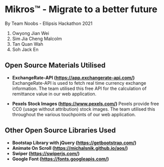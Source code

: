 # Mikros™ - Migrate to a better future
By Team Noobs - Ellipsis Hackathon 2021
1. Owyong Jian Wei
2. Sim Jia Cheng Malcolm
3. Tan Quan Wah
4. Soh Jack En

## Open Source Materials Utilised
- **ExchangeRate-API (https://app.exchangerate-api.com/)**
  ExchangeRate-API is used to fetch real time currency exchange information.
  The team utilised this free API for the calculation of remittance value in our web application.
  
- **Pexels Stock Images (https://www.pexels.com/)**
  Pexels provide free CC0 (usage without attribution) stock images.
  The team utilised this throughout the various touchpoints of our web application.
  
## Other Open Source Libraries Used
- **Bootstap Library with jQuery (https://getbootstrap.com/)**
- **Animate On Scroll (https://michalsnik.github.io/aos/)**
- **Swiper (https://swiperjs.com/)**
- **Google Font (https://fonts.googleapis.com/)**
